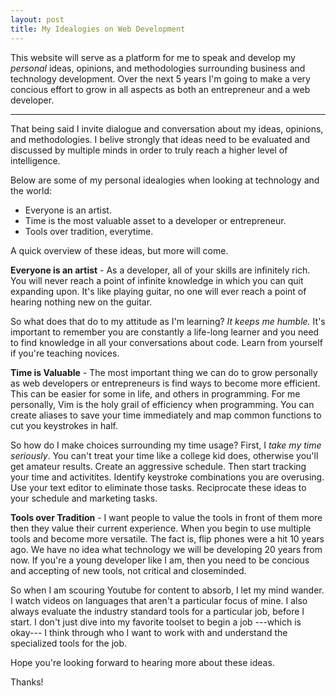 ```yaml
---
layout: post
title: My Idealogies on Web Development
---
```


This website will serve as a platform for me to speak and develop my *personal* ideas, opinions, and methodologies surrounding business and technology development. Over the next 5 years I'm going to make a very concious effort to grow in all aspects as both an entrepreneur and a web developer.

-----

That being said I invite dialogue and conversation about my ideas, opinions, and methodologies. I belive strongly that ideas need to be evaluated and discussed by multiple minds in order to truly reach a higher level of intelligence. 

Below are some of my personal idealogies when looking at technology and the world:

* Everyone is an artist.
* Time is the most valuable asset to a developer or entrepreneur. 
* Tools over tradition, everytime. 

A quick overview of these ideas, but more will come.


**Everyone is an artist** - As a developer, all of your skills are infinitely rich. You will never reach a point of infinite knowledge in which you can quit expanding upon. It's like playing guitar, no one will ever reach a point of hearing nothing new on the guitar. 

So what does that do to my attitude as I'm learning? *It keeps me humble.* It's important to remember you are constantly a life-long learner and you need to find knowledge in all your conversations about code. Learn from yourself if you're teaching novices.

**Time is Valuable** - The most important thing we can do to grow personally as web developers or entrepreneurs is find ways to become more efficient. This can be easier for some in life, and others in programming. For me personally, Vim is the holy grail of efficiency when programming. You can create aliases to save your time immediately and map common functions to cut you keystrokes in half. 

So how do I make choices surrounding my time usage? First, I *take my time seriously*. You can't treat your time like a college kid does, otherwise you'll get amateur results. Create an aggressive schedule. Then start tracking your time and activitites. Identify keystroke combinations you are overusing. Use your text editor to eliminate those tasks. Reciprocate these ideas to your schedule and marketing tasks.

**Tools over Tradition** - I want people to value the tools in front of them more then they value their current experience. When you begin to use multiple tools and become more versatile. The fact is, flip phones were a hit 10 years ago. We have no idea what technology we will be developing 20 years from now. If you're a young developer like I am, then you need to be concious and accepting of new tools, not critical and closeminded.

So when I am scouring Youtube for content to absorb, I let my mind wander. I watch videos on languages that aren't a particular focus of mine. I also always evaluate the industry standard tools for a particular job, before I start. I don't just dive into my favorite toolset to begin a job ---which is okay--- I think through who I want to work with and understand the specialized tools for the job.

Hope you're looking forward to hearing more about these ideas.

Thanks!
